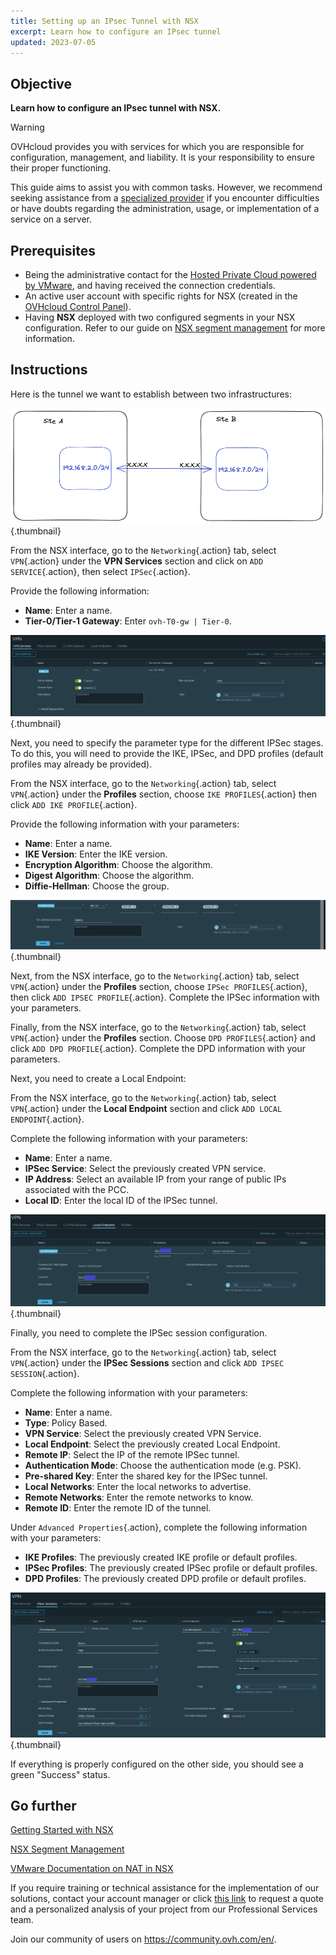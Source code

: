 ```yaml
---
title: Setting up an IPsec Tunnel with NSX
excerpt: Learn how to configure an IPsec tunnel
updated: 2023-07-05
---
```


## Objective

**Learn how to configure an IPsec tunnel with NSX.**

> [!warning]
> OVHcloud provides you with services for which you are responsible for configuration, management, and liability. It is your responsibility to ensure their proper functioning.
>
> This guide aims to assist you with common tasks. However, we recommend seeking assistance from a [specialized provider](https://partner.ovhcloud.com/en-gb/directory/) if you encounter difficulties or have doubts regarding the administration, usage, or implementation of a service on a server.
>

## Prerequisites

- Being the administrative contact for the [Hosted Private Cloud powered by VMware](https://www.ovhcloud.com/en/enterprise/products/hosted-private-cloud/), and having received the connection credentials.
- An active user account with specific rights for NSX (created in the [OVHcloud Control Panel](https://www.ovh.com/auth/?action=gotomanager&from=https://www.ovh.co.uk/&ovhSubsidiary=GB)).
- Having **NSX** deployed with two configured segments in your NSX configuration. Refer to our guide on [NSX segment management](/pages/hosted_private_cloud/hosted_private_cloud_powered_by_vmware/nsx-02-segment-management) for more information.

## Instructions

Here is the tunnel we want to establish between two infrastructures:

![12 Create IPSec 01](images/12-create-ipsec-01.png){.thumbnail}

From the NSX interface, go to the `Networking`{.action} tab, select `VPN`{.action} under the **VPN Services** section and click on `ADD SERVICE`{.action}, then select `IPSec`{.action}.

Provide the following information:

- **Name**: Enter a name.
- **Tier-0/Tier-1 Gateway**: Enter `ovh-T0-gw | Tier-0`.

![12 Create IPSec 02](images/12-create-ipsec-02.png){.thumbnail}

Next, you need to specify the parameter type for the different IPSec stages. To do this, you will need to provide the IKE, IPSec, and DPD profiles (default profiles may already be provided).

From the NSX interface, go to the `Networking`{.action} tab, select `VPN`{.action} under the **Profiles** section, choose `IKE PROFILES`{.action} then click `ADD IKE PROFILE`{.action}.

Provide the following information with your parameters:

- **Name**: Enter a name.
- **IKE Version**: Enter the IKE version.
- **Encryption Algorithm**: Choose the algorithm.
- **Digest Algorithm**: Choose the algorithm.
- **Diffie-Hellman**: Choose the group.

![12 Create IPSec 03](images/12-create-ipsec-03.png){.thumbnail}

Next, from the NSX interface, go to the `Networking`{.action} tab, select `VPN`{.action} under the **Profiles** section, choose `IPSec PROFILES`{.action}, then click `ADD IPSEC PROFILE`{.action}. Complete the IPSec information with your parameters.

Finally, from the NSX interface, go to the `Networking`{.action} tab, select `VPN`{.action} under the **Profiles** section. Choose `DPD PROFILES`{.action} and click `ADD DPD PROFILE`{.action}. Complete the DPD information with your parameters.

Next, you need to create a Local Endpoint:

From the NSX interface, go to the `Networking`{.action} tab, select `VPN`{.action} under the **Local Endpoint** section and click `ADD LOCAL ENDPOINT`{.action}.

Complete the following information with your parameters:

- **Name**: Enter a name.
- **IPSec Service**: Select the previously created VPN service.
- **IP Address**: Select an available IP from your range of public IPs associated with the PCC.
- **Local ID**: Enter the local ID of the IPSec tunnel.

![12 Create IPSec 04](images/12-create-ipsec-04.png){.thumbnail}

Finally, you need to complete the IPSec session configuration.

From the NSX interface, go to the `Networking`{.action} tab, select `VPN`{.action} under the **IPSec Sessions** section and click `ADD IPSEC SESSION`{.action}.

Complete the following information with your parameters:

- **Name**: Enter a name.
- **Type**: Policy Based.
- **VPN Service**: Select the previously created VPN Service.
- **Local Endpoint**: Select the previously created Local Endpoint.
- **Remote IP**: Select the IP of the remote IPSec tunnel.
- **Authentication Mode**: Choose the authentication mode (e.g. PSK).
- **Pre-shared Key**: Enter the shared key for the IPSec tunnel.
- **Local Networks**: Enter the local networks to advertise.
- **Remote Networks**: Enter the remote networks to know.
- **Remote ID**: Enter the remote ID of the tunnel.

Under `Advanced Properties`{.action}, complete the following information with your parameters:

- **IKE Profiles**: The previously created IKE profile or default profiles.
- **IPSec Profiles**: The previously created IPSec profile or default profiles.
- **DPD Profiles**: The previously created DPD profile or default profiles.

![12 Create IPSec 05](images/12-create-ipsec-05.png){.thumbnail}

If everything is properly configured on the other side, you should see a green "Success" status.

## Go further

[Getting Started with NSX](/pages/hosted_private_cloud/hosted_private_cloud_powered_by_vmware/nsx-01-first-steps)

[NSX Segment Management](/pages/hosted_private_cloud/hosted_private_cloud_powered_by_vmware/nsx-02-segment-management)

[VMware Documentation on NAT in NSX](https://docs.vmware.com/en/VMware-NSX-T-Data-Center/3.2/administration/GUID-7AD2C384-4303-4D6C-A44A-DEF45AA18A92.html)

If you require training or technical assistance for the implementation of our solutions, contact your account manager or click [this link](https://www.ovhcloud.com/en-gb/professional-services/) to request a quote and a personalized analysis of your project from our Professional Services team.

Join our community of users on <https://community.ovh.com/en/>.
